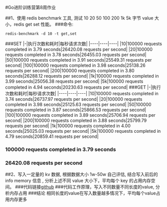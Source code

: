 #Go进阶训练营第8周作业


##1、使用 redis benchmark 工具, 测试 10 20 50 100 200 1k 5k 字节 value 大小，redis get set 性能。
###命令:
```
redis-benchmark -d 10 -t get,set
```
###SET
|-|执行次数和耗时|每秒请求次数|
|----|----|----|
|10|100000 requests completed in 3.79 seconds|26420.08 requests per second|
|20|100000 requests completed in 3.78 seconds|26455.03 requests per second|
|50|100000 requests completed in 3.91 seconds|25549.31 requests per second|
|100|100000 requests completed in 3.98 seconds|25138.26 requests per second|
|200|100000 requests completed in 3.80 seconds|26288.12 requests per second|
|1k|100000 requests completed in 3.99 seconds|25056.38 requests per second|
|5k|100000 requests completed in 4.94 seconds|20230.63 requests per second|
###GET
|-|执行次数和耗时|每秒请求次数|
|----|----|----|
|10|100000 requests completed in 3.74 seconds|26737.97 requests per second|
|20|100000 requests completed in 3.98 seconds|25125.63 requests per second|
|50|100000 requests completed in 3.87 seconds|25866.53 requests per second|
|100|100000 requests completed in 3.89 seconds|25706.94 requests per second|
|200|100000 requests completed in 3.88 seconds|25799.79 requests per second|
|1k|100000 requests completed in 4.00 seconds|25025.03 requests per second|
|5k|100000 requests completed in 4.79 seconds|20859.41 requests per second|

### 100000 requests completed in 3.79 seconds
### 26420.08 requests per second

##2、写入一定量的 kv 数据, 根据数据大小 1w-50w 自己评估, 结合写入前后的 info memory 信息  , 分析上述不同 value 大小下，平均每个 key 的占用内存空间。
###代码链接[github](https://github.com/87170360/redis-benchmark)
###代码工作原理，写入不同数量不同长度的value, 分析内存占用
###结论 相同长度的value在写入数量越多情况下，平均每个value占用内存更多
